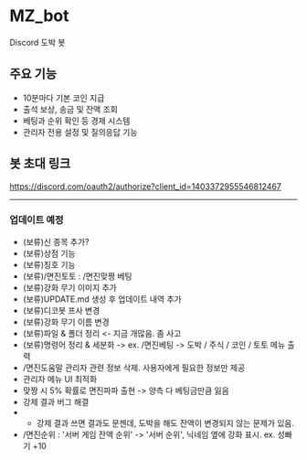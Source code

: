 # MZ_bot

Discord 도박 봇

## 주요 기능
- 10분마다 기본 코인 지급
- 출석 보상, 송금 및 잔액 조회
- 베팅과 순위 확인 등 경제 시스템
- 관리자 전용 설정 및 질의응답 기능

## 봇 초대 링크
https://discord.com/oauth2/authorize?client_id=1403372955546812467

---

### 업데이트 예정
- (보류)신 종목 추가?
- (보류)상점 기능
- (보류)칭호 기능
- (보류)/면진토토 : /면진맞짱 베팅
- (보류)강화 무기 이미지 추가
- (보류)UPDATE.md 생성 후 업데이트 내역 추가
- (보류)디코봇 프사 변경
- (보류)강화 무기 이름 변경
- (보류)파일 & 폴더 정리 <- 지금 개많음. 좀 사고
- (보류)명령어 정리 & 세분화 -> ex. /면진베팅 -> 도박 / 주식 / 코인 / 토토 메뉴 출력
- /면진도움말 관리자 관련 정보 삭제. 사용자에게 필요한 정보만 제공
- 관리자 메뉴 UI 최적화
- 맞짱 시 5% 확률로 면진파파 출현 -> 양측 다 베팅금만큼 잃음
- 강제 결과 버그 해결
- - 강제 결과 쓰면 결과도 문젠데, 도박을 해도 잔액이 변경되지 않는 문제가 있음.
- /면진순위 : '서버 게임 잔액 순위' -> '서버 순위', 닉네임 옆에 강화 표시. ex. 성빠기 +10
